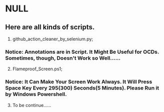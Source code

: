 # NULL

## Here are all kinds of scripts. 

1. github_action_cleaner_by_selenium.py;

### Notice: Annotations are in Script. It Might Be Useful for OCDs. Sometimes, though, Doesn't Work so Well......   

2. Flameproof_Screen.ps1;

### Notice: It Can Make Your Screen Work Always. It Will Press Space Key Every 295(300) Seconds(5 Minutes). Please Run it by Windows Powershell. 

3. To be continue......
